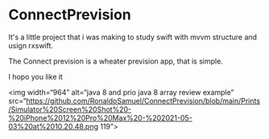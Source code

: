 # ConnectPrevision

It's a little project that i was making to study swift with mvvm structure and usign rxswift.

The Connect prevision is a wheater prevision app, that is simple.

I hopo you like it

<img width=“964” alt=“java 8 and prio java 8  array review example” src=“https://github.com/RonaldoSamuel/ConnectPrevision/blob/main/Prints/Simulator%20Screen%20Shot%20-%20iPhone%2012%20Pro%20Max%20-%202021-05-03%20at%2010.20.48.png 119”>
